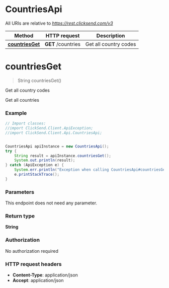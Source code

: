 # CountriesApi

All URIs are relative to *https://rest.clicksend.com/v3*

Method | HTTP request | Description
------------- | ------------- | -------------
[**countriesGet**](CountriesApi.md#countriesGet) | **GET** /countries | Get all country codes


<a name="countriesGet"></a>
# **countriesGet**
> String countriesGet()

Get all country codes

Get all countries

### Example
```java
// Import classes:
//import ClickSend.Client.ApiException;
//import ClickSend.Client.Api.CountriesApi;


CountriesApi apiInstance = new CountriesApi();
try {
    String result = apiInstance.countriesGet();
    System.out.println(result);
} catch (ApiException e) {
    System.err.println("Exception when calling CountriesApi#countriesGet");
    e.printStackTrace();
}
```

### Parameters
This endpoint does not need any parameter.

### Return type

**String**

### Authorization

No authorization required

### HTTP request headers

 - **Content-Type**: application/json
 - **Accept**: application/json

